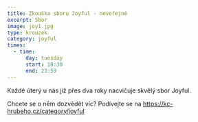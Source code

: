 ```yaml
---
title: Zkouška sboru Joyful - neveřejné
excerpt: Sbor
image: joy1.jpg
type: krouzek
category: joyful
times:
  - time:
      day: tuesday
      start: 18:30
      end: 23:59
---
```

Každé úterý u nás již přes dva roky nacvičuje skvělý sbor Joyful.

Chcete se o něm dozvědět víc? Podívejte se na https://kc-hrubeho.cz/category/joyful